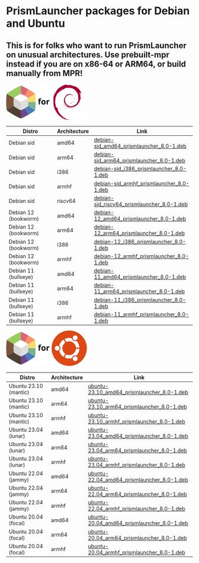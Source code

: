 # PrismLauncher packages for Debian and Ubuntu

## This is for folks who want to run PrismLauncher on unusual architectures. Use prebuilt-mpr instead if you are on x86-64 or ARM64, or build manually from MPR!

![Prism Launcher for Debian](img/prismlauncher-for-debian.png)

|Distro|Architecture|Link|
|-|-|-|
| Debian sid | amd64 | [debian-sid_amd64_prismlauncher_8.0-1.deb](https://github.com/Prism-Launcher-for-Debian/packages/releases/download/8.0-1/debian-sid_amd64_prismlauncher_8.0-1.deb) |
| Debian sid | arm64 | [debian-sid_arm64_prismlauncher_8.0-1.deb](https://github.com/Prism-Launcher-for-Debian/packages/releases/download/8.0-1/debian-sid_arm64_prismlauncher_8.0-1.deb) |
| Debian sid | i386 | [debian-sid_i386_prismlauncher_8.0-1.deb](https://github.com/Prism-Launcher-for-Debian/packages/releases/download/8.0-1/debian-sid_i386_prismlauncher_8.0-1.deb) |
| Debian sid | armhf | [debian-sid_armhf_prismlauncher_8.0-1.deb](https://github.com/Prism-Launcher-for-Debian/packages/releases/download/8.0-1/debian-sid_armhf_prismlauncher_8.0-1.deb) |
| Debian sid | riscv64 | [debian-sid_riscv64_prismlauncher_8.0-1.deb](https://github.com/Prism-Launcher-for-Debian/packages/releases/download/8.0-1/debian-sid_riscv64_prismlauncher_8.0-1.deb) |
| Debian 12 (bookworm) | amd64 | [debian-12_amd64_prismlauncher_8.0-1.deb](https://github.com/Prism-Launcher-for-Debian/packages/releases/download/8.0-1/debian-12_amd64_prismlauncher_8.0-1.deb) |
| Debian 12 (bookworm) | arm64 | [debian-12_arm64_prismlauncher_8.0-1.deb](https://github.com/Prism-Launcher-for-Debian/packages/releases/download/8.0-1/debian-12_arm64_prismlauncher_8.0-1.deb) |
| Debian 12 (bookworm) | i386 | [debian-12_i386_prismlauncher_8.0-1.deb](https://github.com/Prism-Launcher-for-Debian/packages/releases/download/8.0-1/debian-12_i386_prismlauncher_8.0-1.deb) |
| Debian 12 (bookworm) | armhf | [debian-12_armhf_prismlauncher_8.0-1.deb](https://github.com/Prism-Launcher-for-Debian/packages/releases/download/8.0-1/debian-12_armhf_prismlauncher_8.0-1.deb) |
| Debian 11 (bullseye) | amd64 | [debian-11_amd64_prismlauncher_8.0-1.deb](https://github.com/Prism-Launcher-for-Debian/packages/releases/download/8.0-1/debian-11_amd64_prismlauncher_8.0-1.deb) |
| Debian 11 (bullseye) | arm64 | [debian-11_arm64_prismlauncher_8.0-1.deb](https://github.com/Prism-Launcher-for-Debian/packages/releases/download/8.0-1/debian-11_arm64_prismlauncher_8.0-1.deb) |
| Debian 11 (bullseye) | i386 | [debian-11_i386_prismlauncher_8.0-1.deb](https://github.com/Prism-Launcher-for-Debian/packages/releases/download/8.0-1/debian-11_i386_prismlauncher_8.0-1.deb) |
| Debian 11 (bullseye) | armhf | [debian-11_armhf_prismlauncher_8.0-1.deb](https://github.com/Prism-Launcher-for-Debian/packages/releases/download/8.0-1/debian-11_armhf_prismlauncher_8.0-1.deb) |

![Prism Launcher for Ubuntu](img/prismlauncher-for-ubuntu.png)

|Distro|Architecture|Link|
|-|-|-|
| Ubuntu 23.10 (mantic) | amd64 | [ubuntu-23.10_amd64_prismlauncher_8.0-1.deb](https://github.com/Prism-Launcher-for-Debian/packages/releases/download/8.0-1/ubuntu-23.10_amd64_prismlauncher_8.0-1.deb) |
| Ubuntu 23.10 (mantic) | arm64 | [ubuntu-23.10_arm64_prismlauncher_8.0-1.deb](https://github.com/Prism-Launcher-for-Debian/packages/releases/download/8.0-1/ubuntu-23.10_arm64_prismlauncher_8.0-1.deb) |
| Ubuntu 23.10 (mantic) | armhf | [ubuntu-23.10_armhf_prismlauncher_8.0-1.deb](https://github.com/Prism-Launcher-for-Debian/packages/releases/download/8.0-1/ubuntu-23.10_armhf_prismlauncher_8.0-1.deb) |
| Ubuntu 23.04 (lunar) | amd64 | [ubuntu-23.04_amd64_prismlauncher_8.0-1.deb](https://github.com/Prism-Launcher-for-Debian/packages/releases/download/8.0-1/ubuntu-23.04_amd64_prismlauncher_8.0-1.deb) |
| Ubuntu 23.04 (lunar) | arm64 | [ubuntu-23.04_arm64_prismlauncher_8.0-1.deb](https://github.com/Prism-Launcher-for-Debian/packages/releases/download/8.0-1/ubuntu-23.04_arm64_prismlauncher_8.0-1.deb) |
| Ubuntu 23.04 (lunar) | armhf | [ubuntu-23.04_armhf_prismlauncher_8.0-1.deb](https://github.com/Prism-Launcher-for-Debian/packages/releases/download/8.0-1/ubuntu-23.04_armhf_prismlauncher_8.0-1.deb) |
| Ubuntu 22.04 (jammy) | amd64 | [ubuntu-22.04_amd64_prismlauncher_8.0-1.deb](https://github.com/Prism-Launcher-for-Debian/packages/releases/download/8.0-1/ubuntu-22.04_amd64_prismlauncher_8.0-1.deb) |
| Ubuntu 22.04 (jammy) | arm64 | [ubuntu-22.04_arm64_prismlauncher_8.0-1.deb](https://github.com/Prism-Launcher-for-Debian/packages/releases/download/8.0-1/ubuntu-22.04_arm64_prismlauncher_8.0-1.deb) |
| Ubuntu 22.04 (jammy) | armhf | [ubuntu-22.04_armhf_prismlauncher_8.0-1.deb](https://github.com/Prism-Launcher-for-Debian/packages/releases/download/8.0-1/ubuntu-22.04_armhf_prismlauncher_8.0-1.deb) |
| Ubuntu 20.04 (focal) | amd64 | [ubuntu-20.04_amd64_prismlauncher_8.0-1.deb](https://github.com/Prism-Launcher-for-Debian/packages/releases/download/8.0-1/ubuntu-20.04_amd64_prismlauncher_8.0-1.deb) |
| Ubuntu 20.04 (focal) | arm64 | [ubuntu-20.04_arm64_prismlauncher_8.0-1.deb](https://github.com/Prism-Launcher-for-Debian/packages/releases/download/8.0-1/ubuntu-20.04_arm64_prismlauncher_8.0-1.deb) |
| Ubuntu 20.04 (focal) | armhf | [ubuntu-20.04_armhf_prismlauncher_8.0-1.deb](https://github.com/Prism-Launcher-for-Debian/packages/releases/download/8.0-1/ubuntu-20.04_armhf_prismlauncher_8.0-1.deb) |
